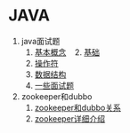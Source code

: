 ﻿# JAVA

 1. java面试题
    1. [基本概念](./interview/1.md)
    2. [基础](./interview/2.md)
    3. [操作符](./interview/3.md)
    4. [数据结构](./interview/4.md)
    5. [一些面试题](./interview/5.md)
 2. zookeeper和dubbo
    1. [zookeeper和dubbo关系](zk.md)
    2. [zookeeper详细介绍](http://mp.weixin.qq.com/s?__biz=MzI4OTU3ODk3NQ==&mid=2247484252&idx=1&sn=50241242b7e02695474e49d092339ac1&chksm=ec2c49ecdb5bc0fa839f49eee59607b7fdd52eb637b145ad08a32da7b197cb9c71e77c558198&mpshare=1&scene=23&srcid=0803g3OT8RX5S4Skm7srlanW#rd)

